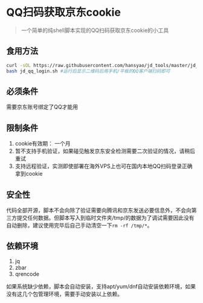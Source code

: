 # QQ扫码获取京东cookie

>一个简单的纯shell脚本实现的QQ扫码获取京东cookie的小工具


## 食用方法

```bash
curl -sOL https://raw.githubusercontent.com/hansyao/jd_tools/master/jd_qq_login.sh
bash jd_qq_login.sh	#运行后显示二维码后用手机/平板的QQ客户端扫码即可
```

## 必须条件
需要京东账号绑定了QQ才能用

## 限制条件
1. cookie有效期： 一个月
2. 暂不支持手机验证，如果碰见触发京东安全检测需要二次验证的情况，请稍后重试
3. 支持远程验证，实测即使部署在海外VPS上也可在国内本地QQ扫码登录正确拿到cookie

## 安全性
代码全部开源，脚本不会向除了验证需要向腾讯和京东发送必要信息外，不会向第三方提交任何数据。但脚本写入到临时文件夹/tmp/的数据为了调试需要因此没有自动删除，建议使用完毕后自己手动清空一下`rm -rf /tmp/*`。

## 依赖环境

1. jq
2. zbar
3. qrencode

如果系统缺少依赖，脚本会自动安装，支持apt/yum/dnf自动安装依赖环境，如果没有这几个包管理环境，需要手动安装以上依赖。
